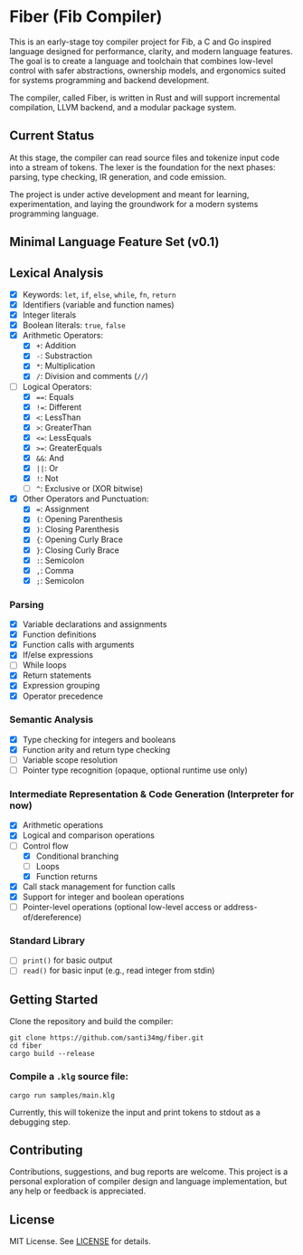 # Fiber (Fib Compiler)

This is an early-stage toy compiler project for Fib, a C and Go inspired language
designed for performance, clarity, and modern language features. The goal is to
create a language and toolchain that combines low-level control with safer
abstractions, ownership models, and ergonomics suited for systems programming
and backend development.

The compiler, called Fiber, is written in Rust and will support incremental
compilation, LLVM backend, and a modular package system.

## Current Status

At this stage, the compiler can read source files and tokenize input code into
a stream of tokens. The lexer is the foundation for the next phases: parsing,
type checking, IR generation, and code emission.

The project is under active development and meant for learning, experimentation,
and laying the groundwork for a modern systems programming language.

## Minimal Language Feature Set (v0.1)

## Lexical Analysis

- [x] Keywords: `let`, `if`, `else`, `while`, `fn`, `return`
- [x] Identifiers (variable and function names)
- [x] Integer literals
- [x] Boolean literals: `true`, `false`
- [x] Arithmetic Operators:
  - [x] `+`: Addition
  - [x] `-`: Substraction
  - [x] `*`: Multiplication
  - [x] `/`: Division and comments (`//`)
- [ ] Logical Operators:
  - [x] `==`: Equals
  - [x] `!=`: Different
  - [x] `<`: LessThan
  - [x] `>`: GreaterThan
  - [x] `<=`: LessEquals
  - [x] `>=`: GreaterEquals
  - [x] `&&`: And
  - [x] `||`: Or
  - [x] `!`: Not
  - [ ] `^`: Exclusive or (XOR bitwise)
- [x] Other Operators and Punctuation:
  - [x] `=`: Assignment
  - [x] `(`: Opening Parenthesis
  - [x] `)`: Closing Parenthesis
  - [x] `{`: Opening Curly Brace
  - [x] `}`: Closing Curly Brace
  - [x] `:`: Semicolon
  - [x] `,`: Comma
  - [x] `;`: Semicolon

### Parsing

- [x] Variable declarations and assignments
- [x] Function definitions
- [x] Function calls with arguments
- [x] If/else expressions
- [ ] While loops
- [x] Return statements
- [x] Expression grouping
- [x] Operator precedence

### Semantic Analysis

- [x] Type checking for integers and booleans
- [x] Function arity and return type checking
- [ ] Variable scope resolution
- [ ] Pointer type recognition (opaque, optional runtime use only)

### Intermediate Representation & Code Generation (Interpreter for now)

- [x] Arithmetic operations
- [x] Logical and comparison operations
- [ ] Control flow
  - [x] Conditional branching
  - [ ] Loops
  - [x] Function returns
- [x] Call stack management for function calls
- [x] Support for integer and boolean operations
- [ ] Pointer-level operations (optional low-level access or address-of/dereference)

### Standard Library

- [ ] `print()` for basic output
- [ ] `read()` for basic input (e.g., read integer from stdin)

## Getting Started

Clone the repository and build the compiler:

```
git clone https://github.com/santi34mg/fiber.git
cd fiber
cargo build --release
```

### Compile a `.klg` source file:

```
cargo run samples/main.klg
```

Currently, this will tokenize the input and print tokens to stdout as a debugging step.

## Contributing

Contributions, suggestions, and bug reports are welcome.
This project is a personal exploration of compiler design and language implementation,
but any help or feedback is appreciated.

## License

MIT License. See [LICENSE](LICENSE) for details.
